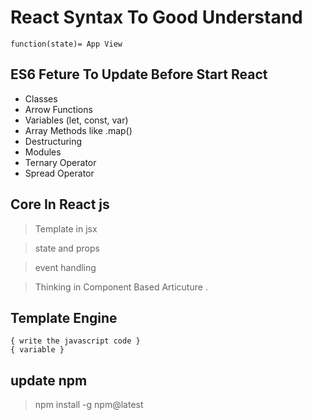 # React Syntax To Good Understand 

```
function(state)= App View 
```

## ES6 Feture To Update Before Start React

- Classes
- Arrow Functions
- Variables (let, const, var)
- Array Methods like .map()
- Destructuring
- Modules
- Ternary Operator
- Spread Operator







## Core In React js

> Template in jsx

> state and props

> event handling

> Thinking in Component Based Articuture .

## Template Engine 

```
{ write the javascript code }
{ variable }
```

## update npm

> npm install -g npm@latest



